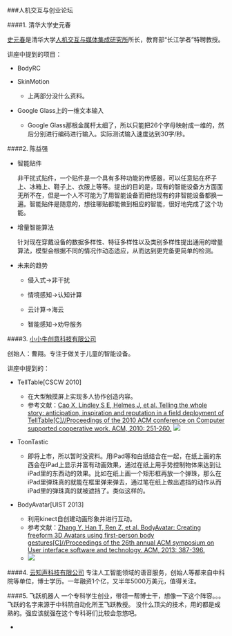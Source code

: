 ###人机交互与创业论坛

####1. 清华大学史元春

[史元春](4161c7a1f5062141349c05e916788f8ebac965de)是清华大学[人机交互与媒体集成研究所](http://pi.cs.tsinghua.edu.cn/)所长，教育部“长江学者”特聘教授。

讲座中提到的项目：

- BodyRC

- SkinMotion
	- 上两部分没什么资料。
	
- Google Glass上的一维文本输入
	- Google Glass那根金属杆太细了，所以只能把26个字母映射成一维的，然后分别进行编码进行输入。实际测试输入速度达到30字/秒。
	
####2. 陈益强

- 智能贴件

	非干扰式贴件，一个贴件是一个具有多种功能的传感器，可以任意贴在杯子上、冰箱上、鞋子上、衣服上等等。提出的目的是，现有的智能设备方方面面无所不在，但是一个人不可能为了用智能设备而把他现有的非智能设备都换一遍。智能贴件是随意的，想往哪贴都能做到相应的智能，很好地完成了这个功能。

- 增量智能算法

	针对现在穿戴设备的数据多样性、特征多样性以及类别多样性提出通用的增量算法，模型会根据不同的情况作动态适应，从而达到更完备更简单的检测。

- 未来的趋势

	- 侵入式->非干扰

	- 情境感知->认知计算

	- 云计算->海云

	- 智能感知->劝导服务

####3. [小小牛创意科技有限公司](http://www.xiaoxiaoniu.net/)

创始人：曹翔。专注于做关于儿童的智能设备。

讲座中提到的：

- TellTable[CSCW 2010]
	- 在大型触摸屏上实现多人协作创造内容。
	- 参考文献：[Cao X, Lindley S E, Helmes J, et al. Telling the whole story: anticipation, inspiration and reputation in a field deployment of TellTable[C]//Proceedings of the 2010 ACM conference on Computer supported cooperative work. ACM, 2010: 251-260.](http://research.microsoft.com/en-us/um/redmond/groups/connect/CSCW_10/docs/p251.pdf)
	![](https://jianguoyun.com/c/tblv2/CKi6GBIgCzNgbUdcKn-ChUs_y6iMMg4JYS2ggRURBUYLpaE78Ng/09XoNf7yPas/l)
    
- ToonTastic
	- 即将上市，所以暂时没资料。用iPad等和白纸结合在一起，在纸上画的东西会在iPad上显示并富有动画效果，通过在纸上用手势控制物体来达到让iPad里的东西动的效果。比如在纸上画一个矩形框再放一个弹珠，那么在iPad里弹珠真的就能在框里弹来弹去，通过笔在纸上做出遮挡的动作从而iPad里的弹珠真的就被遮挡了。类似这样的。
    
- BodyAvatar[UIST 2013]
	- 利用kinect自创建动画形象并进行互动。
    - 参考文献：[Zhang Y, Han T, Ren Z, et al. BodyAvatar: Creating freeform 3D Avatars using first-person body gestures[C]//Proceedings of the 26th annual ACM symposium on User interface software and technology. ACM, 2013: 387-396.](http://delivery.acm.org/10.1145/1710000/1709942/p271-russell.pdf?ip=173.230.153.155&id=1709942&acc=ACTIVE%20SERVICE&key=33E289E220520BFB%2ED25FD1BB8C28ADF7%2EDF84FC9AE58697EA%2E4D4702B0C3E38B35&CFID=546029693&CFTOKEN=37251250&__acm__=1442364799_cb06efef017f4c54aaff490836d06661)
    - ![](https://jianguoyun.com/c/tblv2/CKi6GBIgihaMdccrg3JVB_wcDE_ngoBraWZtWs7VqGWluThavUQ/8tfwbv4vwxI/l)
    
####4. [云知声科技有限公司](http://www.unisound.com/)
专注人工智能领域的语音服务，创始人等都来自中科院等单位，博士学历。一年融资1个亿，又半年5000万美元，值得关注。

####5. 飞跃机器人
一个专科学生创业，带领一帮博士干，想像一下这个阵容。。。飞跃的名字来源于中科院自动化所王飞跃教授。
没什么顶尖的技术，用的都是成熟的。强应该就强在这个专科哥们比较会忽悠吧。


- 